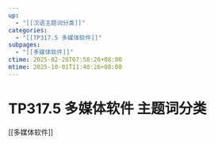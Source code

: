 ```yaml
---
up:
  - "[[汉语主题词分类]]"
categories:
  - "[[TP317.5 多媒体软件]]"
subpages:
  - "[[多媒体软件]]"
ctime: 2025-02-28T07:58:26+08:00
mtime: 2025-10-01T11:40:26+08:00
---
```


# TP317.5 多媒体软件 主题词分类

[[多媒体软件]]
